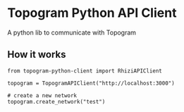 # Topogram Python API Client

A python lib to communicate with Topogram

## How it works

    from topogram-python-client import RhiziAPIClient

    topogram = TopogramAPIClient("http://localhost:3000")

    # create a new network
    topogram.create_network("test") 

